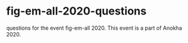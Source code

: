 # fig-em-all-2020-questions

questions for the event fig-em-all 2020. This event is a part of Anokha 2020.
